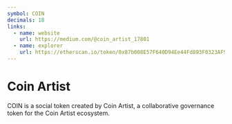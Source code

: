 ```yaml
---
symbol: COIN
decimals: 18
links:
  - name: website
    url: https://medium.com/@coin_artist_17801
  - name: explorer
    url: https://etherscan.io/token/0x87b008E57F640D94Ee44Fd893F0323AF933F9195
---
```


# Coin Artist

COIN is a social token created by Coin Artist, a collaborative governance token for the Coin Artist ecosystem.
